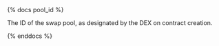 {% docs pool_id %}

The ID of the swap pool, as designated by the DEX on contract creation.

{% enddocs %}